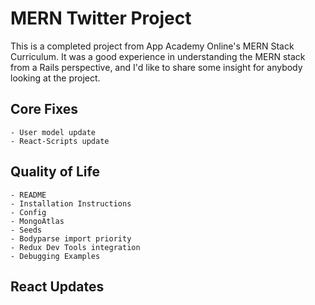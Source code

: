 # MERN Twitter Project 

This is a completed project from App Academy Online's MERN Stack Curriculum. It was a good experience in understanding the MERN stack from a Rails perspective, and I'd like to share some insight for anybody looking at the project. 

## Core Fixes
    - User model update
    - React-Scripts update
## Quality of Life
    - README
    - Installation Instructions
    - Config 
    - MongoAtlas
    - Seeds
    - Bodyparse import priority
    - Redux Dev Tools integration
    - Debugging Examples
## React Updates
